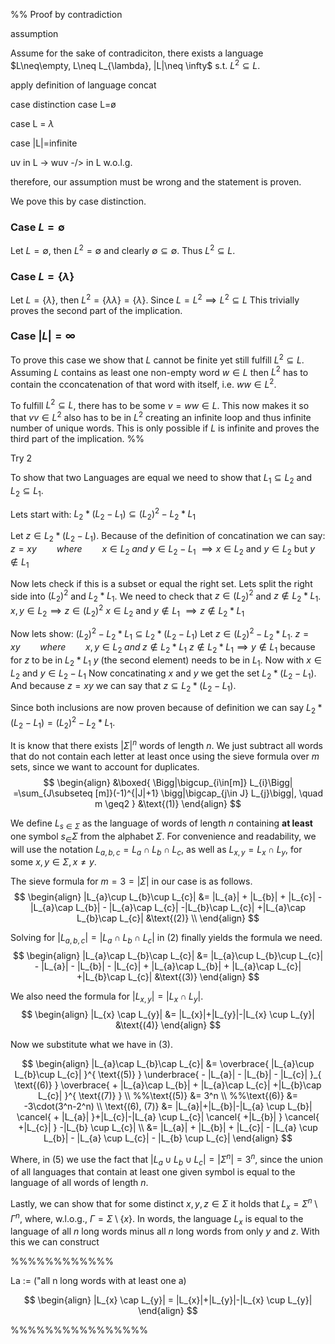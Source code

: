 %% 
Proof by contradiction

assumption

Assume for the sake of contradiciton, there exists a language $L\neq\empty, L\neq L_{\lambda}, |L|\neq \infty$ s.t. $L^2\subseteq L$. 

apply definition of language concat

case distinction
case L=ø

case L = $\lambda$

case |L|=infinite

uv in L -> wuv -/> in L
w.o.l.g.

therefore, our assumption must be wrong and the statement is proven.



We pove this by case distinction.

### Case $L = \emptyset$
Let $L = \emptyset$, then $L^2 = \emptyset$ and clearly $\emptyset \subseteq \emptyset$. Thus $L^2 \subseteq L$.

### Case $L=\{\lambda\}$
Let $L = \{\lambda\}$, then $L^2 = \{\lambda\lambda\} = \{\lambda\}$. Since $L = L^2 \implies L^2 \subseteq L$
This trivially proves the second part of the implication. 

### Case $|L|=\infty$

To prove this case we show that $L$ cannot be finite yet still fulfill $L^2 \subseteq L$.
Assuming $L$ contains as least one non-empty word $w \in L$ then $L^2$ has to contain the cconcatenation of that word with itself, i.e. $ww \in L^2$.

To fulfill $L^2 \subseteq L$, there has to be some  $v=ww \in L$. This now makes it so that $vv \in L^2$ also has to be in $L^2$ creating an infinite loop and thus infinite number of unique words.
This is only possible if $L$ is infinite and proves the third part of the implication. %%




Try 2

To show that two Languages are equal we need to show that $L_1 \subseteq L_2$ and $L_2 \subseteq L_1$.

Lets start with:
$L_2 * (L_2 - L_1) \subseteq (L_2)^2 - L_2 * L_1$

Let $z \in L_2 * (L_2 - L_1)$.
Because of the definition of concatination we can say:
$z = xy\qquad where\qquad x \in L_2\; and \; y \in L_2 - L_1$
$\implies x \in L_2$ and $y \in L_{2}$ but $y \notin L_1$

Now lets check if this is a subset or equal the right set.
Lets split the right side into $(L_2)^2$ and $L_2 * L_1$.
We need to check that $z \in (L_2)^2$ and $z \notin L_2 * L_1$.
$x,y \in L_2 \implies z \in (L_{2})^2$
$x \in L_2$ and $y \notin L_1$ $\implies z \notin L_2 * L_1$

Now lets show:
$(L_2)^2 - L_2 * L_1 \subseteq L_2 * (L_2 - L_1)$
Let $z \in (L_2)^2 - L_2 * L_1$.
$z = xy\qquad where\qquad x,y \in L_2\;  and\; z \notin L_{2} * L_1$
$z \notin L_{2} * L_1 \implies y \notin L_1$ because for $z$ to be in $L_2*L_1$ $y$ (the second element) needs to be in $L_1$.
Now with $x \in L_2$ and $y \in L_2 - L_{1}$
Now concatinating $x$ and $y$ we get the set $L_2 * (L_2 - L_1)$.
And because $z = xy$ we can say that $z \subseteq L_2 * (L_2 - L_1)$.

Since both inclusions are now proven because of definition we can say $L_{2} * (L_{2} - L_{1}) = (L_{2})^2 - L_{2} * L_{1}$.







It is know that there exists  $|\Sigma|^n$ words of length $n$. We just subtract all words that do not contain each letter at least once using the sieve formula over $m$ sets, since we want to account for duplicates.
$$
\begin{align}
&\boxed{
\Bigg|\bigcup_{i\in[m]} L_{i}\Bigg| =\sum_{J\subseteq [m]}(-1)^{|J|+1} \bigg|\bigcap_{j\in J} L_{j}\bigg|, \quad m \geq2
} &\text{(1)}
\end{align}
$$

We define $L_{s\in\Sigma}$ as the language of words of length $n$ containing **at least** one symbol $s_\in \Sigma$ from the alphabet $\Sigma$. For convenience and readability, we will use the notation $L_{a, b, c} = L_{a}\cap L_{b}\cap L_{c}$, as well as $L_{x, y} =L_{x}\cap L_{y}$, for some $x,y \in \Sigma, x\neq y$. 

The sieve formula for $m=3=|\Sigma|$  in our case is as follows.
$$
\begin{align}
|L_{a}\cup L_{b}\cup L_{c}| &= |L_{a}| + |L_{b}| + |L_{c}| - |L_{a}\cap L_{b}| - |L_{a}\cap L_{c}| -|L_{b}\cap L_{c}| +|L_{a}\cap L_{b}\cap L_{c}| &\text{(2)} \\
\end{align}
$$


Solving for $|L_{a,b,c}| = |L_{a}\cap L_{b}\cap L_{c}|$ in $(2)$ finally yields the formula we need.
$$
\begin{align}
|L_{a}\cap L_{b}\cap L_{c}| &= |L_{a}\cup L_{b}\cup L_{c}| - |L_{a}| - |L_{b}| - |L_{c}| + |L_{a}\cap L_{b}| + |L_{a}\cap L_{c}| +|L_{b}\cap L_{c}| &\text{(3)}
\end{align}
$$

We also need the formula for $|L_{x,y}|=|L_{x}\cap L_{y}|$.
$$
\begin{align}
|L_{x} \cap L_{y}| &= |L_{x}|+|L_{y}|-|L_{x} \cup L_{y}| &\text{(4)}
\end{align}
$$

Now we substitute what we have in $\text{(3)}$.


$$
\begin{align}
|L_{a}\cap L_{b}\cap L_{c}| &= \overbrace{ |L_{a}\cup L_{b}\cup L_{c}| }^{ \text{(5)} } \underbrace{ - |L_{a}| - |L_{b}| - |L_{c}| }_{ \text{(6)} } \overbrace{ + |L_{a}\cap L_{b}| + |L_{a}\cap L_{c}| +|L_{b}\cap L_{c}| }^{ \text{(7)} } \\
%%\text{(5)} &= 3^n \\
%%\text{(6)} &= -3\cdot(3^n-2^n) \\
\text{(6), (7)} &= |L_{a}|+|L_{b}|-|L_{a} \cup L_{b}| \cancel{ + |L_{a}| }+|L_{c}|-|L_{a} \cup L_{c}| \cancel{ +|L_{b}| } \cancel{ +|L_{c}| } -|L_{b} \cup L_{c}| \\
&= |L_{a}| + |L_{b}| + |L_{c}| - |L_{a} \cup L_{b}| - |L_{a} \cup L_{c}| - |L_{b} \cup L_{c}|
\end{align}
$$



Where, in $\text{(5)}$ we use the fact that $|L_{a}\cup L_{b}\cup L_{c}|=|\Sigma^n| =3^n$, since the union of all languages that contain at least one given symbol is equal to the language of all words of length $n$.


Lastly, we can show that for some distinct $x, y, z \in \Sigma$ it holds that $L_{x}=\Sigma^n \setminus \Gamma^n$, where, w.l.o.g., $\Gamma = \Sigma\setminus\{x\}$. In words, the language $L_{x}$ is equal to the language of all $n$ long words minus all $n$ long words from only $y$ and $z$. With this we can construct




%%%%%%%%%%%%


La := ("all n long words with at least one a)


$$
\begin{align}
|L_{x} \cap L_{y}| = |L_{x}|+|L_{y}|-|L_{x} \cup L_{y}|
\end{align}
$$


%%%%%%%%%%%%%%%%



